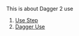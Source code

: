 This is about Dagger 2 use
1. [Use Step](#https://blog.mindorks.com/introduction-to-dagger-2-using-dependency-injection-in-android-part-2-b55857911bcd)
1. [Dagger Use](#http://www.vogella.com/tutorials/Dagger/article.html)